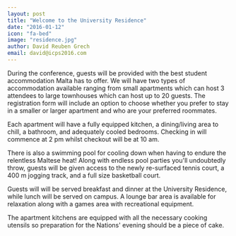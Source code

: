 ```yaml
---
layout: post
title: "Welcome to the University Residence"
date: "2016-01-12"
icon: "fa-bed"
image: "residence.jpg"
author: David Reuben Grech
email: david@icps2016.com
---
```


During the conference, guests will be provided with the best student accommodation Malta has to offer. We will have two types of accommodation available ranging from small apartments which can host 3 attendees to large townhouses which can host up to 20 guests. The registration form will include an option to choose whether you prefer to stay in a smaller or larger apartment and who are your preferred roommates.

Each apartment will have a fully equipped kitchen, a dining/living area to chill, a bathroom, and adequately cooled bedrooms. Checking in will commence at 2 pm whilst checkout will be at 10 am.

There is also a swimming pool for cooling down when having to endure the relentless Maltese heat! Along with endless pool parties you'll undoubtedly throw, guests will be given access to the newly re-surfaced tennis court, a 400 m jogging track, and a full size basketball court.

Guests will will be served breakfast and dinner at the University Residence, while lunch will be served on campus. A lounge bar area is available for relaxation along with a games area with recreational equipment.

The apartment kitchens are equipped with all the necessary cooking utensils so preparation for the Nations' evening should be a piece of cake.
